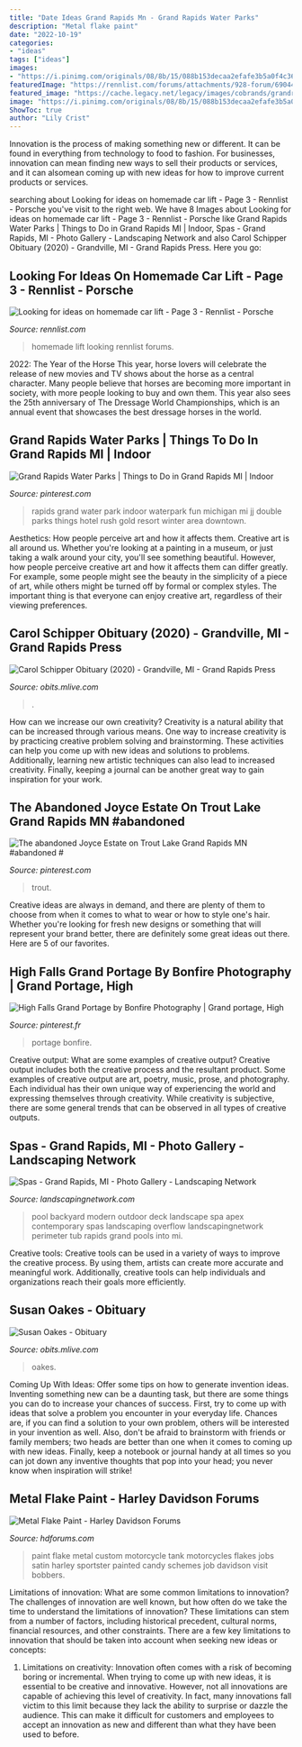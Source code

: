 ```yaml
---
title: "Date Ideas Grand Rapids Mn - Grand Rapids Water Parks"
description: "Metal flake paint"
date: "2022-10-19"
categories:
- "ideas"
tags: ["ideas"]
images:
- "https://i.pinimg.com/originals/08/8b/15/088b153decaa2efafe3b5a0f4c361fa2.jpg"
featuredImage: "https://rennlist.com/forums/attachments/928-forum/690448d1356534309-looking-for-ideas-on-homemade-car-lift-image_163.jpg"
featured_image: "https://cache.legacy.net/legacy/images/cobrands/grandrapids/photos/photo_20200507_WM0158004_0_20200507.jpgx?w=313&amp;h=500&amp;option=3"
image: "https://i.pinimg.com/originals/08/8b/15/088b153decaa2efafe3b5a0f4c361fa2.jpg"
ShowToc: true
author: "Lily Crist"
---
```



Innovation is the process of making something new or different. It can be found in everything from technology to food to fashion. For businesses, innovation can mean finding new ways to sell their products or services, and it can alsomean coming up with new ideas for how to improve current products or services.

	

		
searching about Looking for ideas on homemade car lift - Page 3 - Rennlist - Porsche you've visit to the right web. We have 8 Images about Looking for ideas on homemade car lift - Page 3 - Rennlist - Porsche like Grand Rapids Water Parks | Things to Do in Grand Rapids MI | Indoor, Spas - Grand Rapids, MI - Photo Gallery - Landscaping Network and also Carol Schipper Obituary (2020) - Grandville, MI - Grand Rapids Press. Here you go:
		
    
## Looking For Ideas On Homemade Car Lift - Page 3 - Rennlist - Porsche

<img loading=lazy src="https://rennlist.com/forums/attachments/928-forum/690448d1356534309-looking-for-ideas-on-homemade-car-lift-image_163.jpg" onerror="this.onerror=null;this.src='https://tse1.mm.bing.net/th?id=OIP.PRRsMjuvdUUIJPvTP-0a4QHaFj&amp;pid=15.1';" alt="Looking for ideas on homemade car lift - Page 3 - Rennlist - Porsche">

_Source: rennlist.com_

>homemade lift looking rennlist forums. 

	

2022: The Year of the Horse
This year, horse lovers will celebrate the release of new movies and TV shows about the horse as a central character. Many people believe that horses are becoming more important in society, with more people looking to buy and own them. This year also sees the 25th anniversary of The Dressage World Championships, which is an annual event that showcases the best dressage horses in the world.

    
## Grand Rapids Water Parks | Things To Do In Grand Rapids MI | Indoor

<img loading=lazy src="https://i.pinimg.com/originals/50/02/d6/5002d676685767083b04602931c4cad8.jpg" onerror="this.onerror=null;this.src='https://tse1.mm.bing.net/th?id=OIP.6C_tasTlzI2MDlu1E08p8wHaEV&amp;pid=15.1';" alt="Grand Rapids Water Parks | Things to Do in Grand Rapids MI | Indoor">

_Source: pinterest.com_

>rapids grand water park indoor waterpark fun michigan mi jj double parks things hotel rush gold resort winter area downtown. 

	

Aesthetics: How people perceive art and how it affects them.
Creative art is all around us. Whether you're looking at a painting in a museum, or just taking a walk around your city, you'll see something beautiful. However, how people perceive creative art and how it affects them can differ greatly. For example, some people might see the beauty in the simplicity of a piece of art, while others might be turned off by formal or complex styles. The important thing is that everyone can enjoy creative art, regardless of their viewing preferences.

    
## Carol Schipper Obituary (2020) - Grandville, MI - Grand Rapids Press

<img loading=lazy src="https://cache.legacy.net/legacy/images/cobrands/grandrapids/photos/photo_20200507_WM0158004_0_20200507.jpgx?w=313&amp;h=500&amp;option=3" onerror="this.onerror=null;this.src='https://tse3.mm.bing.net/th?id=OIP.ST3eYQF7TXyNZqf0HT1uYAAAAA&amp;pid=15.1';" alt="Carol Schipper Obituary (2020) - Grandville, MI - Grand Rapids Press">

_Source: obits.mlive.com_

>. 

	

How can we increase our own creativity?
Creativity is a natural ability that can be increased through various means. One way to increase creativity is by practicing creative problem solving and brainstorming. These activities can help you come up with new ideas and solutions to problems. Additionally, learning new artistic techniques can also lead to increased creativity. Finally, keeping a journal can be another great way to gain inspiration for your work.

    
## The Abandoned Joyce Estate On Trout Lake Grand Rapids MN #abandoned #

<img loading=lazy src="https://i.pinimg.com/originals/08/8b/15/088b153decaa2efafe3b5a0f4c361fa2.jpg" onerror="this.onerror=null;this.src='https://tse1.mm.bing.net/th?id=OIP.zbIET30rUIubNSN1X0o72AHaJ4&amp;pid=15.1';" alt="The abandoned Joyce Estate on Trout Lake Grand Rapids MN #abandoned #">

_Source: pinterest.com_

>trout. 

	

Creative ideas are always in demand, and there are plenty of them to choose from when it comes to what to wear or how to style one's hair. Whether you're looking for fresh new designs or something that will represent your brand better, there are definitely some great ideas out there. Here are 5 of our favorites.

    
## High Falls Grand Portage By Bonfire Photography | Grand Portage, High

<img loading=lazy src="https://i.pinimg.com/736x/54/ce/1b/54ce1bd37cb226ab0b60d3bcd1da0565--fine-art-print-minnesota.jpg" onerror="this.onerror=null;this.src='https://tse4.mm.bing.net/th?id=OIP.QDUoSLR-zVneTBh5nTIoIQHaJ4&amp;pid=15.1';" alt="High Falls Grand Portage by Bonfire Photography | Grand portage, High">

_Source: pinterest.fr_

>portage bonfire. 

	

Creative output: What are some examples of creative output?
Creative output includes both the creative process and the resultant product. Some examples of creative output are art, poetry, music, prose, and photography. Each individual has their own unique way of experiencing the world and expressing themselves through creativity. While creativity is subjective, there are some general trends that can be observed in all types of creative outputs.

    
## Spas - Grand Rapids, MI - Photo Gallery - Landscaping Network

<img loading=lazy src="https://images.landscapingnetwork.com/pictures/images/800x642Max/spas_34/pool-deck-apex-landscape_2572.jpg" onerror="this.onerror=null;this.src='https://tse2.mm.bing.net/th?id=OIP.glHcxBIe-wnNghIGnoK3SgHaFj&amp;pid=15.1';" alt="Spas - Grand Rapids, MI - Photo Gallery - Landscaping Network">

_Source: landscapingnetwork.com_

>pool backyard modern outdoor deck landscape spa apex contemporary spas landscaping overflow landscapingnetwork perimeter tub rapids grand pools into mi. 

	

Creative tools:
Creative tools can be used in a variety of ways to improve the creative process. By using them, artists can create more accurate and meaningful work. Additionally, creative tools can help individuals and organizations reach their goals more efficiently.

    
## Susan Oakes - Obituary

<img loading=lazy src="https://cache.legacy.net/legacy/images/cobrands/grandrapids/photos/photo_20190513_WM0141008_0_20190513.jpgx?w=269&amp;h=500&amp;option=3" onerror="this.onerror=null;this.src='https://tse2.mm.bing.net/th?id=OIP.H3tJymmmNIttFYeRMOujpAAAAA&amp;pid=15.1';" alt="Susan Oakes - Obituary">

_Source: obits.mlive.com_

>oakes. 

	

Coming Up With Ideas: Offer some tips on how to generate invention ideas.
Inventing something new can be a daunting task, but there are some things you can do to increase your chances of success. First, try to come up with ideas that solve a problem you encounter in your everyday life. Chances are, if you can find a solution to your own problem, others will be interested in your invention as well. Also, don't be afraid to brainstorm with friends or family members; two heads are better than one when it comes to coming up with new ideas. Finally, keep a notebook or journal handy at all times so you can jot down any inventive thoughts that pop into your head; you never know when inspiration will strike!

    
## Metal Flake Paint - Harley Davidson Forums

<img loading=lazy src="https://www.hdforums.com/forum/attachments/sportster-models/563093d1501791993-metal-flake-paint-16.jpg" onerror="this.onerror=null;this.src='https://tse1.mm.bing.net/th?id=OIP.59WlFa2JfBkox1NdqPuKOAHaFj&amp;pid=15.1';" alt="Metal Flake Paint - Harley Davidson Forums">

_Source: hdforums.com_

>paint flake metal custom motorcycle tank motorcycles flakes jobs satin harley sportster painted candy schemes job davidson visit bobbers. 

	

Limitations of innovation: What are some common limitations to innovation?
The challenges of innovation are well known, but how often do we take the time to understand the limitations of innovation? These limitations can stem from a number of factors, including historical precedent, cultural norms, financial resources, and other constraints.
There are a few key limitations to innovation that should be taken into account when seeking new ideas or concepts:

1. Limitations on creativity: Innovation often comes with a risk of becoming boring or incremental. When trying to come up with new ideas, it is essential to be creative and innovative. However, not all innovations are capable of achieving this level of creativity. In fact, many innovations fall victim to this limit because they lack the ability to surprise or dazzle the audience. This can make it difficult for customers and employees to accept an innovation as new and different than what they have been used to before.


